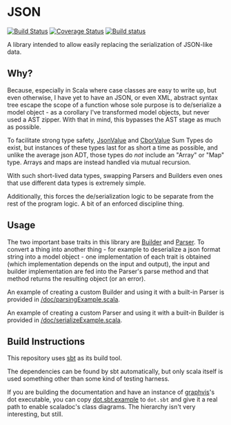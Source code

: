 # JSON
[![Build Status](https://travis-ci.org/rayrobdod/json.svg?branch=master)](https://travis-ci.org/rayrobdod/json)
[![Coverage Status](https://coveralls.io/repos/rayrobdod/json/badge.svg?branch=master)](https://coveralls.io/r/rayrobdod/json?branch=master)
[![Build status](https://ci.appveyor.com/api/projects/status/091ba0yf3lcxscst/branch/master?svg=true)](https://ci.appveyor.com/project/rayrobdod/json/branch/master)

A library intended to allow easily replacing the serialization of JSON-like data.

## Why?

Because, especially in Scala where case classes are easy to write up, but even
otherwise, I have yet to have an JSON, or even XML, abstract syntax tree escape
the scope of a function whose sole purpose is to de/serialize a model object - as
a corollary I've transformed model objects, but never used a AST zipper.
With that in mind, this bypasses the AST stage as much as possible.

To facilitate strong type safety,
[JsonValue](src/main/scala/com/rayrobdod/json/union/JsonValue.scala) and
[CborValue](src/main/scala/com/rayrobdod/json/union/CborValue.scala) Sum Types
do exist, but instances of these types last for as short a time as possible, and
unlike the average json ADT, those types do *not* include an "Array" or "Map"
type. Arrays and maps are instead handled via mutual recursion.

With such short-lived data types, swapping Parsers and Builders even ones that
use different data types is extremely simple.

Additionally, this forces the de/serialization logic to be separate from the rest
of the program logic. A bit of an enforced discipline thing.

## Usage

The two important base traits in this library are
[Builder](src/main/scala/com/rayrobdod/json/builder/Builder.scala) and [Parser](src/main/scala/com/rayrobdod/json/parser/Parser.scala).
To convert a thing into another thing - for example to deserialize a json format
string into a model object - one implementation of each trait is obtained (which
implementation depends on the input and output), the input and builder implementation
are fed into the Parser's parse method and
that method returns the resulting object (or an error).

An example of creating a custom Builder and using it with a built-in Parser is
provided in [/doc/parsingExample.scala](doc/parsingExample.scala).

An example of creating a custom Parser and using it with a built-in Builder is
provided in [/doc/serializeExample.scala](doc/serializeExample.scala).

## Build Instructions
This repository uses [sbt](http://www.scala-sbt.org/) as its build tool.

The dependencies can be found by sbt automatically, but only scala itself is
used something other than some kind of testing harness.

If you are building the documentation and have an instance of
[graphvis](http://www.graphviz.org/)'s dot executable, you can copy
[dot.sbt.example](dot.sbt.example) to `dot.sbt` and give it a real path to
enable scaladoc's class diagrams. The hierarchy isn't very interesting, but
still.

